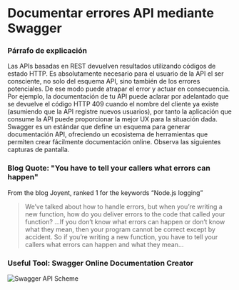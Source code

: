 # Documentar errores API mediante Swagger

### Párrafo de explicación

Las APIs basadas en REST devuelven resultados utilizando códigos de estado HTTP. Es absolutamente necesario para el usuario de la API el ser consciente, no solo del esquema API, sino también de los errores potenciales. De ese modo puede atrapar el error y actuar en consecuencia. Por ejemplo, la documentación de tu API puede aclarar por adelantado que se devuelve el código HTTP 409 cuando el nombre del cliente ya existe (asumiendo que la API registre nuevos usuarios), por tanto la aplicación que consume la API puede proporcionar la mejor UX para la situación dada. Swagger es un estándar que define un esquema para generar documentación API, ofreciendo un ecosistema de herramientas que permiten crear fácilmente documentación online. Observa las siguientes capturas de pantalla.

### Blog Quote: "You have to tell your callers what errors can happen"

From the blog Joyent, ranked 1 for the keywords “Node.js logging”

 > We’ve talked about how to handle errors, but when you’re writing a new function, how do you deliver errors to the code that called your function? …If you don’t know what errors can happen or don’t know what they mean, then your program cannot be correct except by accident. So if you’re writing a new function, you have to tell your callers what errors can happen and what they mean…

### Useful Tool: Swagger Online Documentation Creator

![Swagger API Scheme](https://github.com/i0natan/nodebestpractices/blob/master/assets/images/swaggerDoc.png "API error handling")
